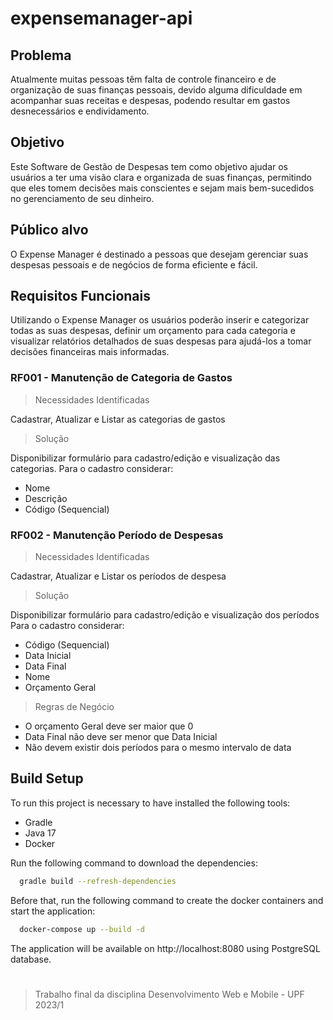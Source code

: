 # expensemanager-api
## Problema

Atualmente muitas pessoas têm falta de controle financeiro e de organização de suas finanças
pessoais, devido alguma dificuldade em acompanhar suas receitas e despesas, podendo
resultar em gastos desnecessários e endividamento.

## Objetivo
Este Software de Gestão de Despesas tem como objetivo ajudar os usuários a ter uma visão
clara e organizada de suas finanças, permitindo que eles tomem decisões mais conscientes e
sejam mais bem-sucedidos no gerenciamento de seu dinheiro.

## Público alvo
O Expense Manager é destinado a pessoas que desejam gerenciar suas despesas pessoais e
de negócios de forma eficiente e fácil.

## Requisitos Funcionais
Utilizando o Expense Manager os usuários poderão inserir e categorizar todas as suas
despesas, definir um orçamento para cada categoria e visualizar relatórios detalhados de suas
despesas para ajudá-los a tomar decisões financeiras mais informadas.

###  RF001 - Manutenção de Categoria de Gastos

> Necessidades Identificadas

Cadastrar, Atualizar e Listar as categorias de gastos

> Solução

Disponibilizar formulário para cadastro/edição e visualização das categorias.
Para o cadastro considerar:
* Nome
* Descrição
* Código (Sequencial)

### RF002 - Manutenção Período de Despesas

> Necessidades Identificadas

Cadastrar, Atualizar e Listar os períodos de despesa

> Solução

Disponibilizar formulário para cadastro/edição e visualização dos períodos
Para o cadastro considerar:
* Código (Sequencial)
* Data Inicial
* Data Final
* Nome
* Orçamento Geral

> Regras de Negócio

* O orçamento Geral deve ser maior que 0
* Data Final não deve ser menor que Data Inicial
* Não devem existir dois períodos para o mesmo intervalo de data

## Build Setup
To run this project is necessary to have installed the following tools:
- Gradle
- Java 17
- Docker

Run the following command to download the dependencies:
``` bash
  gradle build --refresh-dependencies
```

Before that, run the following command to create the docker containers and start the application:
``` bash
  docker-compose up --build -d
```

The application will be available on http://localhost:8080 using PostgreSQL database.

# 
> Trabalho final da disciplina Desenvolvimento Web e Mobile - UPF 2023/1
